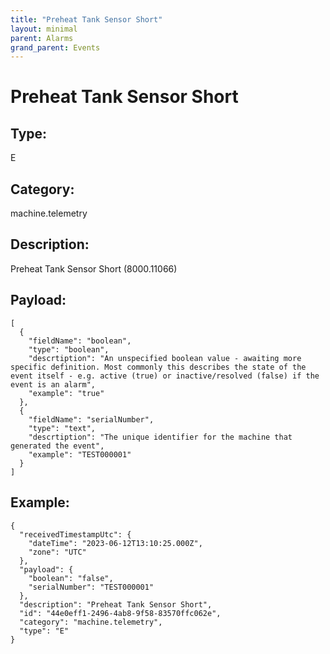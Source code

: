 ```yaml
---
title: "Preheat Tank Sensor Short"
layout: minimal
parent: Alarms
grand_parent: Events
---
```


# Preheat Tank Sensor Short

## Type:

E

## Category:

machine.telemetry

## Description: 

Preheat Tank Sensor Short (8000.11066)

## Payload:

```
[
  {
    "fieldName": "boolean",
    "type": "boolean",
    "descrtiption": "An unspecified boolean value - awaiting more specific definition. Most commonly this describes the state of the event itself - e.g. active (true) or inactive/resolved (false) if the event is an alarm",
    "example": "true"
  },
  {
    "fieldName": "serialNumber",
    "type": "text",
    "descrtiption": "The unique identifier for the machine that generated the event",
    "example": "TEST000001"
  }
]
```

## Example:

```
{
  "receivedTimestampUtc": {
    "dateTime": "2023-06-12T13:10:25.000Z",
    "zone": "UTC"
  },
  "payload": {
    "boolean": "false",
    "serialNumber": "TEST000001"
  },
  "description": "Preheat Tank Sensor Short",
  "id": "44e0eff1-2496-4ab8-9f58-83570ffc062e",
  "category": "machine.telemetry",
  "type": "E"
}
```
